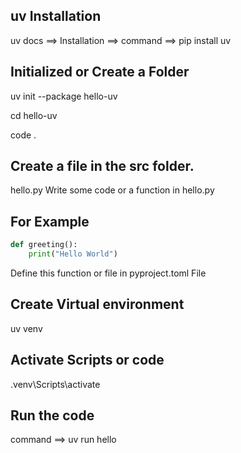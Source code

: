 ## uv Installation
uv docs ==> Installation ==> command ==> pip install uv


## Initialized or Create a Folder
uv init --package hello-uv


cd hello-uv

code .

## Create a file in the src folder.
hello.py
Write some code or a function in hello.py

## For Example
```python 
def greeting():
    print("Hello World")
```
Define this function or file in pyproject.toml File

## Create Virtual environment
uv venv

## Activate Scripts or code
.venv\Scripts\activate

## Run the code
command ==> uv run hello